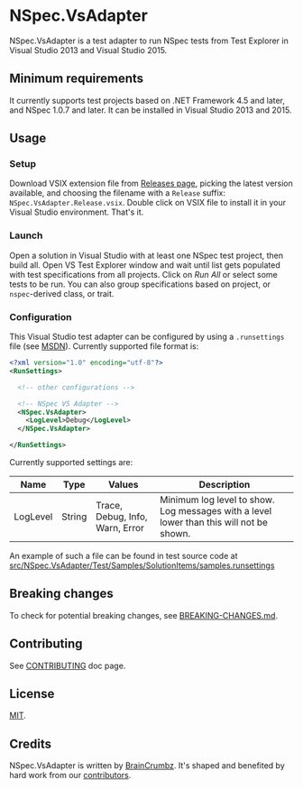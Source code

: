 # NSpec.VsAdapter

NSpec.VsAdapter is a test adapter to run NSpec tests from Test Explorer in Visual Studio 2013 and Visual Studio 2015.

## Minimum requirements

It currently supports test projects based on .NET Framework 4.5 and later, and NSpec 1.0.7 and later. It can be installed in Visual Studio 2013 and 2015.

## Usage

### Setup

Download VSIX extension file from [Releases page](https://github.com/BrainCrumbz/NSpec.VsAdapter/releases), picking the latest version available, and choosing the filename with a `Release` suffix: `NSpec.VsAdapter.Release.vsix`. Double click on VSIX file to install it in your Visual Studio environment. That's it.

### Launch

Open a solution in Visual Studio with at least one NSpec test project, then build all. Open VS Test Explorer window and wait until list gets populated with test specifications from all projects. Click on *Run All* or select some tests to be run. You can also group specifications based on project, or `nspec`-derived class, or trait.

### Configuration

This Visual Studio test adapter can be configured by using a `.runsettings` file (see [MSDN](https://msdn.microsoft.com/en-us/library/jj635153.aspx)). Currently supported file format is:

```xml
<?xml version="1.0" encoding="utf-8"?>
<RunSettings>

  <!-- other configurations -->

  <!-- NSpec VS Adapter -->
  <NSpec.VsAdapter>
    <LogLevel>Debug</LogLevel>
  </NSpec.VsAdapter>

</RunSettings>
```

Currently supported settings are:

| Name | Type | Values | Description |
|------|------|--------|-------------|
| LogLevel | String | Trace, Debug, Info, Warn, Error | Minimum log level to show. Log messages with a level lower than this will not be shown. |

An example of such a file can be found in test source code at [src/NSpec.VsAdapter/Test/Samples/SolutionItems/samples.runsettings](./sln/test/Samples/samples.runsettings)

## Breaking changes

To check for potential breaking changes, see [BREAKING-CHANGES.md](./BREAKING-CHANGES.md).

## Contributing

See [CONTRIBUTING](./CONTRIBUTING.md) doc page.

## License

[MIT](./LICENSE.txt).

## Credits

NSpec.VsAdapter is written by [BrainCrumbz](http://www.braincrumbz.com). It's shaped and
benefited by hard work from our [contributors](https://github.com/BrainCrumbz/NSpec.VsAdapter/contributors).
